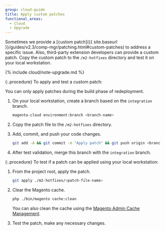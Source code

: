```yaml
---
group: cloud-guide
title: Apply custom patches
functional_areas:
  - Cloud
  - Upgrade
---
```


Sometimes we provide a [custom patch]({{ site.baseurl }}/guides/v2.3/comp-mgr/patching.html#custom-patches) to address a specific issue. Also, third-party extension developers can provide a custom patch. Copy the custom patch to the `/m2-hotfixes` directory and test it on your local workstation.

{% include cloud/note-upgrade.md %}

{:.procedure}
To apply and test a custom patch:

You can only apply patches during the build phase of redeployment.

1. On your local workstation, create a branch based on the `integration` branch.

    ```bash
    magento-cloud environment:branch <branch-name>
    ```

1. Copy the patch file to the `/m2-hotfixes` directory.

1. Add, commit, and push your code changes.

    ```bash
    git add -A && git commit -m "Apply patch" && git push origin <branch name>
    ```

1. After test validation, merge this branch with the `integration` branch.

{:.procedure}
To test if a patch can be applied using your local workstation:

1. From the project root, apply the patch.

    ```bash
    git apply ./m2-hotfixes/<patch-file-name>
    ```

1. Clear the Magento cache.

    ```bash
    php ./bin/magento cache:clean
    ```

    You can also clean the cache using the [Magento Admin Cache Management](http://docs.magento.com/m2/ee/user_guide/system/cache-management.html).

1. Test the patch, make any necessary changes.
